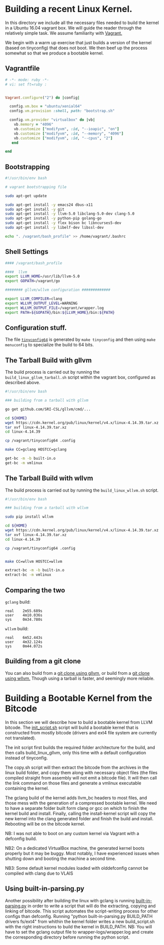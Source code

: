 # Building a recent Linux Kernel.

In this directory we include all the necessary files needed to
build the kernel in a Ubuntu 16.04 vagrant box. We will guide the reader through
the relatively simple task. We assume familiarity with [Vagrant.](https://www.vagrantup.com/)

We begin with a warm up exercise that just builds a version of the kernel (based on tinyconfig) that does not boot.
We then beef up the process somewhat so that we produce a bootable kernel.

## Vagrantfile

```ruby
# -*- mode: ruby -*-
# vi: set ft=ruby :


Vagrant.configure("2") do |config|

  config.vm.box = "ubuntu/xenial64"
  config.vm.provision :shell, path: "bootstrap.sh"

  config.vm.provider "virtualbox" do |vb|
    vb.memory = "4096"
    vb.customize ["modifyvm", :id, "--ioapic", "on"]
    vb.customize ["modifyvm", :id, "--memory", "4096"]
    vb.customize ["modifyvm", :id, "--cpus", "2"]
   end

end
```

## Bootstrapping

```bash
#!/usr/bin/env bash

# vagrant bootstrapping file

sudo apt-get update

sudo apt-get install -y emacs24 dbus-x11
sudo apt-get install -y git
sudo apt-get install -y llvm-5.0 libclang-5.0-dev clang-5.0
sudo apt-get install -y python-pip golang-go
sudo apt-get install -y flex bison bc libncurses5-dev
sudo apt-get install -y libelf-dev libssl-dev

echo ". /vagrant/bash_profile" >> /home/vagrant/.bashrc
```

## Shell Settings

```bash
#### /vagrant/bash_profile

####  llvm
export LLVM_HOME=/usr/lib/llvm-5.0
export GOPATH=/vagrant/go

######## gllvm/wllvm configuration #############

export LLVM_COMPILER=clang
export WLLVM_OUTPUT_LEVEL=WARNING
export WLLVM_OUTPUT_FILE=/vagrant/wrapper.log
export PATH=${GOPATH}/bin:${LLVM_HOME}/bin:${PATH}
```



## Configuration stuff.

The file [`tinyconfig64`](https://github.com/SRI-CSL/gllvm/blob/master/examples/linux-kernel/tinyconfig64) is generated
by `make tinyconfig` and then using `make menuconfig` to specialize the build to 64 bits.

## The Tarball Build with gllvm

The build process is carried out by running the `build_linux_gllvm_tarball.sh`
script within the vagrant box, configured as described above.

```bash
#!/usr/bin/env bash

### building from a tarball with gllvm

go get github.com/SRI-CSL/gllvm/cmd/...

cd ${HOME}
wget https://cdn.kernel.org/pub/linux/kernel/v4.x/linux-4.14.39.tar.xz
tar xvf linux-4.14.39.tar.xz
cd linux-4.14.39

cp /vagrant/tinyconfig64 .config

make CC=gclang HOSTCC=gclang

get-bc -m -b built-in.o
get-bc -m vmlinux
```

## The Tarball Build with wllvm

The build process is carried out by running the `build_linux_wllvm.sh`
script.

```bash
#!/usr/bin/env bash

### building from a tarball with wllvm

sudo pip install wllvm

cd ${HOME}
wget https://cdn.kernel.org/pub/linux/kernel/v4.x/linux-4.14.39.tar.xz
tar xvf linux-4.14.39.tar.xz
cd linux-4.14.39

cp /vagrant/tinyconfig64 .config


make CC=wllvm HOSTCC=wllvm

extract-bc -m -b built-in.o
extract-bc -m vmlinux
```


## Comparing the two


`gclang` build:

```
real	2m55.689s
user	4m10.036s
sys     0m34.780s
```

`wllvm` build:
```
real	6m52.443s
user	4m32.124s
sys  	0m44.072s

```


## Building from a git clone

You can also build from a [git clone using gllvm,](https://github.com/SRI-CSL/gllvm/blob/master/examples/linux-kernel/build_linux_gllvm_git.sh)
or build from a [git clone using wllvm.](https://github.com/SRI-CSL/gllvm/blob/master/examples/linux-kernel/build_linux_wllvm_git.sh)
Though using a tarball is faster, and seemingly more reliable.

# Building a Bootable Kernel from the Bitcode


In this section we will describe how to build a bootable kernel from LLVM bitcode.
The [init_script.sh](init_script.sh) script will build a bootable kernel that is constructed from mostly bitcode (drivers and ext4 file system are currently not translated).

The init script first builds the required folder architecture for the build,  and then calls build_linux_gllvm,
only this time with a default configuration instead of tinyconfig.

The copy.sh script will then extract the bitcode from the archives in the linux build folder, and copy them along with necessary object files (the files compiled straight from assembly will not emit a bitcode file).
It will then call the link command on those files and generate a vmlinux executable containing the kernel.

The gclang build of the kernel adds llvm_bc headers to most files, and those mess with the generation of a compressed bootable kernel.
We need to have a separate folder built form clang or gcc on which to finish the kernel build and install.
Finally, calling the install-kernel script will copy the new kernel into the clang generated folder and finish the build and install. Rebooting will be on the bitcode kernel.

NB: I was not able to boot on any custom kernel via Vagrant with a defconfig build.

NB2: On a dedicated VirtualBox machine, the generated kernel boots properly but it may be buggy. Most notably, I have experienced issues when shutting down and booting the machine a second time.

NB3: Some default kernel modules loaded with olddefconfig cannot be compiled with clang due to VLAIS


## Using built-in-parsing.py

Another possibility after building the linux with gclang is running [built-in-parsing.py](built-in-parsing.py) in order to write a script that will do the extracting, copying and linking of bitcode.
This script automates the script-writing process for other configs than defconfig.
Running "python built-in-parsing.py BUILD_PATH drivers fs/ext4" from whithin the kernel folder writes a new build_script.sh with the right instructions to build the kernel in BUILD_PATH.
NB: You will have to set the gclang output file to wrapper-logs/wrapper.log and create the corresponding directory before running the python script.
